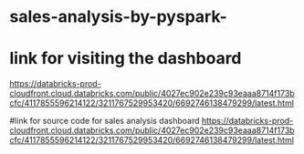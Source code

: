 # sales-analysis-by-pyspark-

# link for visiting the dashboard

https://databricks-prod-cloudfront.cloud.databricks.com/public/4027ec902e239c93eaaa8714f173bcfc/4117855596214122/3211767529953420/6692746138479299/latest.html

#link for source code  for sales analysis dashboard 
https://databricks-prod-cloudfront.cloud.databricks.com/public/4027ec902e239c93eaaa8714f173bcfc/4117855596214122/3211767529953420/6692746138479299/latest.html


